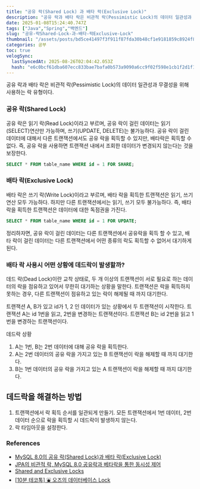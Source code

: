 ```yaml
---
title: "공유 락(Shared Lock) 과 배타 락(Exclusive Lock)"
description: "공유 락과 배타 락은 비관적 락(Pessimistic Lock)의 데이터 일관성과 무결성을 위해 사용하는 락 유형이다.공유 락은 읽기 락(Read Lock)이라고 부르며, 공유 락이 걸린 데이터는 읽기(SELECT)연산만 가능하며, 쓰기(UPDATE, DELETE)는 "
date: 2025-01-08T15:24:40.747Z
tags: ["Java","Spring","백엔드"]
slug: "공유-락Shared-Lock-과-배타-락Exclusive-Lock"
thumbnail: "/assets/posts/bd5ce41497f3f911f87fda30b48cf1e9181859c8924f827a17f977e2f462b182.png"
categories: 공부
toc: true
velogSync:
  lastSyncedAt: 2025-08-26T02:04:42.053Z
  hash: "e6c0bcf61dba607ecc833bae7bafa0b573a9090a6cc9f02f598e1cb1f2d1f132"
---
```


공유 락과 배타 락은 비관적 락(Pessimistic Lock)의 데이터 일관성과 무결성을 위해 사용하는 락 유형이다.

### 공유 락(Shared Lock)
공유 락은 읽기 락(Read Lock)이라고 부르며, 공유 락이 걸린 데이터는 읽기(SELECT)연산만 가능하며, 쓰기(UPDATE, DELETE)는 불가능하다. 공유 락이 걸린 데이터에 대해서 다른 트랜잭션에서도 공유 락을 획득할 수 있지만, 배타락은 획득할 수 없다. 즉, 공유 락을 사용하면 트랜잭션 내에서 조회한 데이터가 변경되지 않는다는 것을 보장한다.
```sql
SELECT * FROM table_name WHERE id = 1 FOR SHARE;
```

### 배타 락(Exclusive Lock)
배타 락은 쓰기 락(Write Lock)이라고 부르며, 배타 락을 획득한 트랜잭션은 읽기, 쓰기 연산 모두 가능하다. 하지만 다른 트랜잭션에서는 읽기, 쓰기 모두 불가능하다. 즉, 배타 락을 획득한 트랜잭션은 데이터에 대한 독점권을 가진다.
```sql
SELECT * FROM table_name WHERE id = 1 FOR UPDATE;
```

정리하자면, 공유 락이 걸린 데이터는 다른 트랜잭션에서 공유락을 획득 할 수 있고, 배타 락이 걸린 데이터는 다른 트랜잭션에서 어떤 종류의 락도 획득할 수 없어서 대기하게 된다.

### 배타 락 사용시 어떤 상황에 데드락이 발생할까?

데드 락(Dead Lock)이란 교착 상태로, 두 개 이상의 트랜잭션이 서로 필요로 하는 데이터의 락을 점유하고 있어서 무한히 대기하는 상황을 말한다. 트랜잭션은 락을 획득하지 못하는 경우, 다른 트랜잭션이 점유하고 있는 락이 해제될 때 까지 대기한다. 

트랜잭션 A, B가 있고 id가 1, 2 인 데이터가 있는 상황에서 두 트랜잭션이 시작한다. 트랜잭션 A는 id 1번을 읽고, 2번을 변경하는 트랜잭션이다. 트랜잭션 B는 id 2번을 읽고 1번을 변경하는 트랜잭션이다.

데드락 상황

  1. A는 1번, B는 2번 데이터에 대해 공유 락을 획득한다.
  2. A는 2번 데이터의 공유 락을 가지고 있는 B 트랜잭션이 락을 해제할 때 까지 대기한다. 
  3. B는 1번 데이터의 공유 락을 가지고 있는 A 트랜잭션이 락을 해제할 때 까지 대기한다.
  
## 데드락을 해결하는 방법

1. 트랜잭션에서 락 획득 순서를 일관되게 만들기. 모든 트랜잭션에서 1번 데이터, 2번 데이터 순으로 락을 획득할 시 데드락이 발생하지 않는다.
2. 락 타임아웃을 설정한다.

### References
- [MySQL 8.0의 공유 락(Shared Lock)과 배타 락(Exclusive Lock)](https://hudi.blog/mysql-8.0-shared-lock-and-exclusive-lock/)
- [JPA의 비관적 락, MySQL 8.0 공유락과 베타락을 통한 동시성 제어](https://haon.blog/haon/jpa/pemistic-lock/)
- [Shared and Exclusive Locks](https://dev.mysql.com/doc/refman/8.0/en/innodb-locking.html#innodb-shared-exclusive-locks)
- [[10분 테코톡] ⛲️ 오즈의 데이터베이스 Lock](https://youtu.be/onBpJRDSZGA?si=UmGmBkVKYKO6-nsS)
